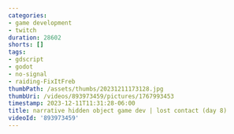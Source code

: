 ```yaml
---
categories:
- game development
- twitch
duration: 28602
shorts: []
tags:
- gdscript
- godot
- no-signal
- raiding-FixItFreb
thumbPath: /assets/thumbs/20231211173128.jpg
thumbUri: /videos/893973459/pictures/1767993453
timestamp: 2023-12-11T11:31:28-06:00
title: narrative hidden object game dev | lost contact (day 8)
videoId: '893973459'
---
```


